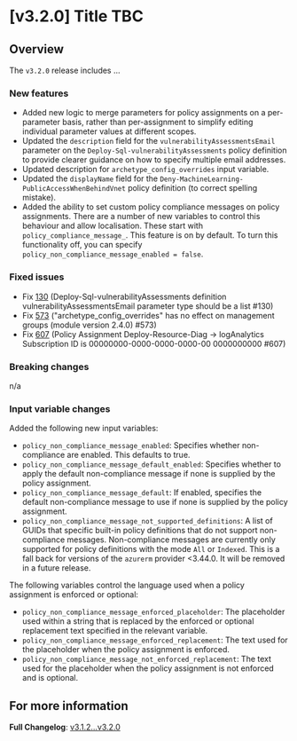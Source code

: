 # [v3.2.0] Title TBC

## Overview

The `v3.2.0` release includes ...

### New features

- Added new logic to merge parameters for policy assignments on a per-parameter basis, rather than per-assignment to simplify editing individual parameter values at different scopes.
- Updated the `description` field for the `vulnerabilityAssessmentsEmail` parameter on the `Deploy-Sql-vulnerabilityAssessments` policy definition to provide clearer guidance on how to specify multiple email addresses.
- Updated description for `archetype_config_overrides` input variable.
- Updated the `displayName` field for the `Deny-MachineLearning-PublicAccessWhenBehindVnet` policy definition (to correct spelling mistake).
- Added the ability to set custom policy compliance messages on policy assignments. There are a number of new variables to control this behaviour and allow localisation. These start with `policy_compliance_message_`. This feature is on by default. To turn this functionality off, you can specify `policy_non_compliance_message_enabled = false`.

### Fixed issues

- Fix [130](https://github.com/Azure/Enterprise-Scale/issues/130) (Deploy-Sql-vulnerabilityAssessments definition vulnerabilityAssessmentsEmail parameter type should be a list #130)
- Fix [573](https://github.com/Azure/Enterprise-Scale/issues/573) ("archetype_config_overrides" has no effect on management groups (module version 2.4.0) #573)
- Fix [607](https://github.com/Azure/Enterprise-Scale/issues/607) (Policy Assignment Deploy-Resource-Diag -> logAnalytics Subscription ID is 00000000-0000-0000-0000-00 0000000000 #607)

### Breaking changes

n/a

### Input variable changes

Added the following new input variables:

- `policy_non_compliance_message_enabled`: Specifies whether non-compliance are enabled. This defaults to true.
- `policy_non_compliance_message_default_enabled`: Specifies whether to apply the default non-compliance message if none is supplied by the policy assignment.
- `policy_non_compliance_message_default`: If enabled, specifies the default non-compliance message to use if none is supplied by the policy assignment.
- `policy_non_compliance_message_not_supported_definitions`: A list of GUIDs that specific built-in policy definitions that do not support non-compliance messages. Non-compliance messages are currently only supported for policy definitions with the mode `All` or `Indexed`. This is a fall back for versions of the `azurerm` provider <3.44.0. It will be removed in a future release.

The following variables control the language used when a policy assignment is enforced or optional:

- `policy_non_compliance_message_enforced_placeholder`: The placeholder used within a string that is replaced by the enforced or optional replacement text specified in the relevant variable.
- `policy_non_compliance_message_enforced_replacement`: The text used for the placeholder when the policy assignment is enforced.
- `policy_non_compliance_message_not_enforced_replacement`: The text used for the placeholder when the policy assignment is not enforced and is optional.

## For more information

**Full Changelog**: [v3.1.2...v3.2.0](https://github.com/Azure/terraform-azurerm-caf-enterprise-scale/compare/v3.1.2...v3.2.0)
